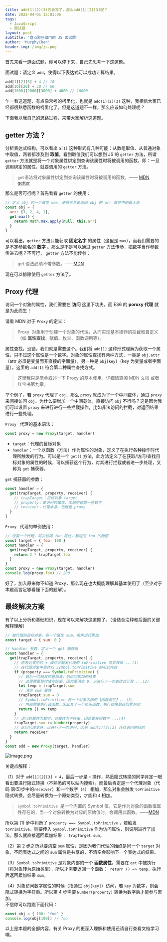 ```yaml
---
title: add(1)(2)(3)你会写了，那么add[1][2][3]呢？
date: 2022-04-01 15:01:06
tags:
  - JavaScript
  - 面试题
layout: post
subtitle: '盘点那些偏门的 JS 面试题'
author: 'MurphyChen'
header-img: /img/js.png
---
```


首先来看一道面试题，你可以停下来，自己先思考一下这道题。

面试题：请定义 `add`，使得以下表达式可以成功计算结果。

```js
add[1][2][3] + 4 // 10
add[10][20] + 30 // 60
add[1000][2000][3000] + 4000 // 10000
```

乍一看这道题，有点像常考的柯里化，也就是 `add(1)(2)(3)` 这种，我相信大家已经都很熟悉函数的柯里化了。但是这道题不一样，那么应该如何处理呢？

下面我以我自己的思路过程，来带大家解析这道题。

## getter 方法？

分析表达式结构，可以看出 `a[1]` 这种形式有几种可能：从数组取值、从普通对象中取值，两者都涉及到 **取值**。看到取值我们可以想到 JS 的 `getter` 方法，所谓 `getter` 方法就是将一个对象属性绑定到查询该属性时将被调用的函数，即：一旦调用绑定的属性，就要调用的 `getter` 方法。

> `get`语法将对象属性绑定到查询该属性时将被调用的函数。—— [MDN getter](https://developer.mozilla.org/zh-CN/docs/Web/JavaScript/Reference/Functions/get)

那么是否可行呢？首先看看 `getter` 的使用：

```js
// 定义 obj 的一个属性 max，使得它总是返回 obj 的 arr 属性中的最大值
const obj = {
  arr: [3, 2, 4, 1],
  get max() {
    return Math.max.apply(null, this.arr)
  }
}
```

可以看出，`getter` 方法只能获取 **固定名字** 的属性（这里是 `max`），而我们需要的是不定参数名的 **数字** 。那么是不是可以通过 `getter` 方法传参，把数字当作参数传进去呢？不可行， `getter` 方法不能传参：

> get 语法必须不带参数。——[MDN](https://developer.mozilla.org/zh-CN/docs/Web/JavaScript/Reference/Functions/get#%E6%8F%8F%E8%BF%B0)

现在可以排除使用 `getter` 方法了。

## Proxy 代理

访问一个对象的属性，我们需要在 **访问** 这里下功夫，而 ES6 的 **poroxy 代理** 就是为此而生！

请看 MDN 对于 `Proxy` 的定义：

> Proxy  对象用于创建一个对象的代理，从而实现基本操作的拦截和自定义（如 **属性查找**、赋值、枚举、函数调用等）。

属性查找，没错，我们就是需要这个。我们将 `add[1]` 这种形式理解为获取一个属性，只不过这个属性是一个数字。对象的属性查找有两种方式，一类是 `obj.attr`（attr 必须是变量而非直接的字面量），另一种是 `obj[key]`（key 为变量或者字面量），这里的 `add[1]` 符合第二种属性查找方式。

> 这里我只是简单叙述一下 Proxy 的基本使用，详细请查阅 MDN 文档 或者 红宝书第九章。

举个例子，若 `proxy` 代理了 `obj`，那么 `proxy` 就成为了一个中间载体，通过 `proxy` 来间接访问 `obj`。为什么要增加一个中间载体，直接访问 `obj` 不行吗？这是因为我们可以设置 `proxy` 来进行进行一些拦截操作，比如非法访问的拦截，对返回结果进行一些处理。

`Proxy ` 代理的基本语法：

```js
const proxy = new Proxy(target, handler)
```

- `target`：代理的目标对象
- `handler`：一个以函数（方法）作为属性的对象，定义了在执行各种操作时代理所触发的行为。可以是一个 `get()` 方法，此方法定义了在获取/访问/查找目标对象的属性的时候，可以捕获这个行为，对其进行拦截或者进一步处理，又称为 `get` 捕获器。

`get` 捕获器的参数：

```js
const handler = {
  get(trapTarget, property, receiver) {
    // trapTarget：目标对象 target
    // property：要访问的属性，本题中都是一些数字
    // receiver：代理本身，也就是 proxy
  }
}
```

`Proxy ` 代理的举例使用：

```js
// 设置一个代理，每次访问 foo 属性，都返回 foo 的两倍
const target = { foo: 100 }
const handler = {
  get(trapTarget, property, receiver) {
    return 2 * trapTarget.foo
  }
}
const proxy = new Proxy(target, handler)
console.log(proxy.foo) // 200
```

好了，加入原来你不知道 Proxy，那么现在也大概能理解其基本使用了（至少对于本题而言足够看懂下面的题解）。

## 最终解决方案

有了以上分析和基础知识，现在可以来解决这道题了。（请结合注释和后面的关键解释理解）

```js
// 被代理的目标对象，有一个属性 sum，用来进行累加
const target = { sum: 0 }

// handler 参数，定义一个 get 捕获器
const handler = {
  get(trapTarget, property, receiver) {
    // 原表达式中的 + 操作会触发代理的 toPrimitive 隐式转换 ...(1)
    // 在代理对象中具体以 Symbol.toPrimitive 的形式存在
    if (property === Symbol.toPrimitive) {
      // 最后一次触发的是加法，则返回累加的结果
      // 这里需要暂时储存结果，因为要清空 0，以进行下一次表达式计算 ...(2)
      let temp = trapTarget.sum
      // 清空 sum 属性
      trapTarget.sum = 0
      // Symbol.toPrimitive 是一个对象内部的【函数属性】...(3)
      // 内部需要执行该函数，因此套了一个箭头函数，执行结果是返回累积和
      return () => temp
    }
    // 访问的属性为数字，会被转为字符串，因此要转回数字 ...(4)
    trapTarget.sum += Number(property)
    // 返回代理本身，以进行下一次访问，达到 add[1][2][3] 连续访问的目的
    return receiver
  }
}
const add = new Proxy(target, handler)
```

![image.png](https://p6-juejin.byteimg.com/tos-cn-i-k3u1fbpfcp/b608a724bf87466e86970b6b1c4541fe~tplv-k3u1fbpfcp-watermark.image?)

关键点解释：

（1）对于 `add[1][2][3] + 4`，最后一步是 `+` 操作，熟悉隐式转换的同学肯定一眼看出要进行隐式转换（不熟悉的可以站内搜索）。而最后肯定是一个代理对象（代码 第(5)步中的`receiver`）和一个数字（`4`） 相加，那么对象会触发 `toPrimitive` 隐式转换，会尽量转换为一个原始类型，才能和 `4` 相加。

> `Symbol.toPrimitive`  是一个内置的 Symbol 值，它是作为对象的函数值属性存在的，当一个对象转换为对应的原始值时，会调用此函数。——[MDN](https://developer.mozilla.org/zh-CN/docs/Web/JavaScript/Reference/Global_Objects/Symbol/toPrimitive)

所以第 (1) 步中判断了 `property === Symbol.toPrimitive` ，若触发 `toPrimitive`，则要传入 `Symbol.toPrimitive` 作为访问属性，则说明进行了加法。那么就直接返回累加结果：` trapTarget.sum`。

（2）第 2 步之所以要清空 `sum` 属性，是因为我们代理的始终是同一个 `target` 对象，不同表达式之间的 `sum` 属性是共享的，不清空会影响下一个表达式的结果。

（3）`Symbol.toPrimitive` 是对象内部的一个 **函数属性**，需要在 `get` 中被执行（将对象转为原始类型），所以才需要返回一个函数：` return () => temp`，执行后返回累加结果 `sum`。

（4）对象访问数字属性的时候（指通过 `obj[key]`）访问，若 `key` 为数字，则会隐式转换为字符串。所以第 4 步需要 `Number(property)` 转换为数字后才能参与累加。  
不信你可以跑跑下面代码：

```js
const obj = { 100: 'foo' }
console.log(obj[100]) // foo
```

以上是本题的全部内容，有关 Proxy 的更深入理解和使用还请自行查看文档学习噢。
